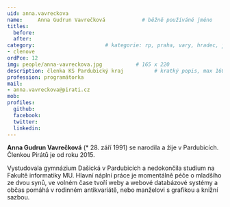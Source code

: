 ```yaml
---
uid: anna.vavreckova
name:     Anna Gudrun Vavrečková      		# běžně používáné jméno
titles:
  before:
  after:
category:                 		# kategorie: rp, praha, vary, hradec, jmk, senat
- clenove
ordPce: 12
img: people/anna-vavreckova.jpg           # 165 x 220
description: členka KS Pardubický kraj			# kratký popis, max 160 znaků
profession: programátorka
mail:
- anna.vavreckova@pirati.cz
mob:
profiles:
  github:
  facebook:
  twitter:
  linkedin:
---
```


**Anna Gudrun Vavrečková** (* 28. září 1991) se narodila a žije v Pardubicích.
Členkou Pirátů je od roku 2015.

Vystudovala gymnázium Dašická v Pardubicích a nedokončila studium na Fakultě
informatiky MU. Hlavní náplní práce je momentálně péče o mladšího ze dvou synů,
ve volném čase tvoří weby a webové databázové systémy a občas pomáhá v
rodinném antikvariátě, nebo manželovi s grafikou a knižní sazbou.
